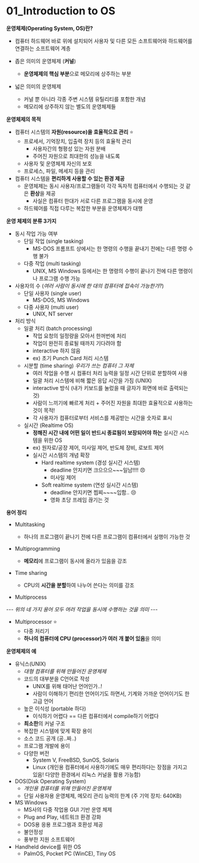 # 01_Introduction to OS

**운영체제(Operating System, OS)란?**

* 컴퓨터 하드웨어 바로 위에 설치되어 사용자 및 다른 모든 소프트웨어와 하드웨어를 연결하는 소프트웨어 계층

* 좁은 의미의 운영체제 (**커널**)
  * **운영체제의 핵심 부분**으로 메모리에 상주하는 부분

* 넓은 의미의 운영체제
  * 커널 뿐 아니라 각종 주변 시스템 유틸리티를 포함한 개념
  * 메모리에 상주하지 않는 별도의 운영체제들

**운영체제의 목적**

* 컴퓨터 시스템의 **자원(resource)을 효율적으로 관리** :star:
  * 프로세서, 기억장치, 입출력 장치 등의 효율적 관리
    * 사용자간의 형평성 있는 자원 분배
    * 주어진 자원으로 최대한의 성능을 내도록
  * 사용자 및 운영체제 자신의 보호
  * 프로세스, 파일, 메세지 등을 관리
* 컴퓨터 시스템을 **편리하게 사용할 수 있는 환경 제공**
  * 운영체제는 동시 사용자/프로그램들이 각각 독자적 컴퓨터에서 수행되는 것 같은 **환상**을 제공
    * 사실은 컴퓨터 한대가 서로 다른 프로그램을 동시에 운영
  * 하드웨어를 직접 다루는 복잡한 부분을 운영체제가 대행

**운영 체제의 분류 3가지**

* 동시 작업 가능 여부
  * 단일 작업 (single tasking)
    * MS-DOS 프롬프트 상에서는 한 명령의 수행을 끝내기 전에는 다른 명령 수행 불가
  * 다중 작업 (multi tasking)
    * UNIX, MS Windows 등에서는 한 명령의 수행이 끝나기 전에 다른 명령이나 프로그램 수행 가능
* 사용자의 수 (*여러 사람이 동시에 한 대의 컴퓨터에 접속이 가능한가?*)
  * 단일 사용자 (single user)
    * MS-DOS, MS Windows
  * 다중 사용자 (multi user)
    * UNIX, NT server
* 처리 방식
  * 일괄 처리 (batch processing)
    * 작업 요청의 일정량을 모아서 한꺼번에 처리
    * 작업이 완전히 종료될 때까지 기다려야 함
    * interactive 하지 않음
    * ex) 초기 Punch Card 처리 시스템
  * 시분할 (time sharing) *우리가 쓰는 컴퓨터 그 자체*
    * 여러 작업을 수행 시 컴퓨터 처리 능력을 일정 시간 단위로 분할하여 사용
    * 일괄 처리 시스템에 비해 짧은 응답 시간을 가짐 (UNIX)
    * interactive 방식 (내가 키보드를 눌렀을 때 글자가 화면에 바로 출력되는 것)
    * 사람이 느끼기에 빠르게 처리 + 주어진 자원을 최대한 효율적으로 사용하는 것이 목적!
    * 각 사용자가 컴퓨터로부터 서비스를 제공받는 시간을 숫자로 표시
  * 실시간 (Realtime OS)
    * **정해진 시간 내에 어떤 일이 반드시 종료됨이 보장되어야 하는** 실시간 시스템을 위한 OS
    * ex) 원자로/공장 제어, 미사일 제어, 반도체 장비, 로보트 제어
    * 실시간 시스템의 개념 확장 
      * Hard realtime system (경성 실시간 시스템)
        * deadline 안지키면 크으으으~~~일남!!!! :angry:
        * 미사일 제어
      * Soft realtime system (연성 실시간 시스템)
        * deadline 안지키면 찝찌~~~~입함.. :unamused:
        * 영화 초당 프레임 끊기는 것

**용어 정리**

* Multitasking
  * 하나의 프로그램이 끝나기 전에 다른 프로그램이 컴퓨터에서 실행이 가능한 것
* Multiprogramming
  * **메모리**에 프로그램이 동시에 올라가 있음을 강조
* Time sharing
  * CPU의 **시간을 분할**하여 나누어 쓴다는 의미를 강조

* Multiprocess

--- *위의 네 가지 용어 모두 여러 작업을 동시에 수행하는 것을 의미* ---

* Multiprocessor :star:
  * 다중 처리기
  * **하나의 컴퓨터에 CPU (processor)가 여러 개 붙어 있음**을 의미

**운영체제의 예**

* 유닉스(UNIX)
  * *대형 컴퓨터를 위해 만들어진 운영체제*
  * 코드의 대부분을 C언어로 작성
    * UNIX를 위해 태어난 언어인가..!
    * 사람이 이해하기 편리한 언어이기도 하면서, 기계와 가까운 언어이기도 한 고급 언어
  * 높은 이식성 (portable 하다)
    * 이식하기 어렵다 == 다른 컴퓨터에서 compile하기 어렵다
  * **최소한**의 커널 구조
  * 복잡한 시스템에 맞게 확장 용이
  * 소스 코드 공개 (공..짜..)
  * 프로그램 개발에 용이
  * 다양한 버전
    * System V, FreeBSD, SunOS, Solaris
    * Linux (개인용 컴퓨터에서 사용하기에도 매우 편리하다는 장점을 가지고 있음! 다양한 환경에서 리눅스 커널을 활용 가능함)
* DOS(Disk Operating System)
  * *개인용 컴퓨터를 위해 만들어진 운영체제*
  * 단일 사용자용 운영체제, 메모리 관리 능력의 한계 (주 기억 장치: 640KB)
* MS Windows
  * MS사의 다중 작업용 GUI 기반 운영 체제
  * Plug and Play, 네트워크 환경 강화
  * DOS용 응용 프로그램과 호환성 제공
  * 불안정성
  * 풍부한 지원 소프트웨어
* Handheld device를 위한 OS
  * PalmOS, Pocket PC (WinCE), Tiny OS